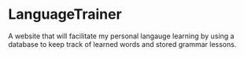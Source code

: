 # LanguageTrainer
A website that will facilitate my personal langauge learning by using a database to keep track of learned words and stored grammar lessons.
